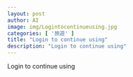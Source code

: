 ```yaml
---
layout: post
author: AI
image: img/Logintocontinueusing.jpg
categories: [ '旅遊' ]
title: "Login to continue using"
description: "Login to continue using"
---
```

Login to continue using